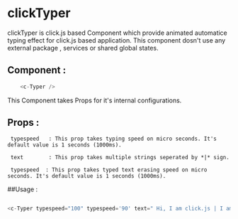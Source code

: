 # clickTyper


 clickTyper is click.js based Component which provide animated automatice typing effect for click.js based application.
 This component dosn't use any external package , services or shared global states.
 
 ## Component :
 
 ```js
     <c-Typer />
 ```
 
 This Component takes Props for it's internal configurations.
 
 ## Props :
 
     typespeed   : This prop takes typing speed on micro seconds. It's default value is 1 seconds (1000ms).
     
     text        : This prop takes multiple strings seperated by *|* sign.
     
     typespeed  : This prop takes typed text erasing speed on micro seconds. It's default value is 1 seconds (1000ms).
    
##Usage :
 
 ```js
 
 <c-Typer typespeed="100" typespeed='90' text=" Hi, I am click.js | I am click typed component | I was created by Nirikshan Bhusal"/>
 
 ```

